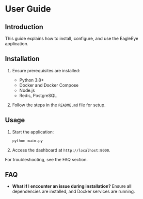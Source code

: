 
# User Guide

## Introduction

This guide explains how to install, configure, and use the EagleEye application.

## Installation

1. Ensure prerequisites are installed:
    - Python 3.8+
    - Docker and Docker Compose
    - Node.js
    - Redis, PostgreSQL

2. Follow the steps in the `README.md` file for setup.

## Usage

1. Start the application:
    ```bash
    python main.py
    ```
2. Access the dashboard at `http://localhost:8000`.

For troubleshooting, see the FAQ section.

## FAQ

- **What if I encounter an issue during installation?**
  Ensure all dependencies are installed, and Docker services are running.

